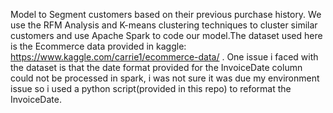 Model to Segment customers based on their previous purchase history. We use the RFM Analysis and K-means clustering techniques to cluster similar customers and use Apache Spark to code our model.The dataset used here is the Ecommerce data provided in kaggle: https://www.kaggle.com/carrie1/ecommerce-data/ . One issue i faced with the dataset is that the date format provided for the InvoiceDate column could not be processed in spark, i was not sure it was due my environment issue so i used a python script(provided in this repo) to reformat the InvoiceDate.
